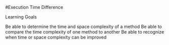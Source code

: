 #Execution Time Difference 

Learning Goals

Be able to determine the time and space complexity of a method
Be able to compare the time complexity of one method to another
Be able to recognize when time or space complexity can be improved